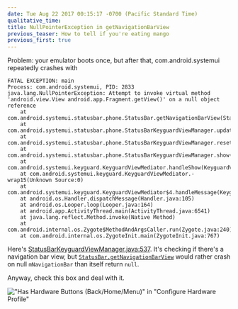 ```yaml
---
date: Tue Aug 22 2017 00:15:17 -0700 (Pacific Standard Time)
qualitative_time: 
title: NullPointerException in getNavigationBarView
previous_teaser: How to tell if you're eating mango
previous_first: true
---
```

Problem: your emulator boots once, but after that, com.android.systemui repeatedly crashes with

```
FATAL EXCEPTION: main
Process: com.android.systemui, PID: 2833
java.lang.NullPointerException: Attempt to invoke virtual method 'android.view.View android.app.Fragment.getView()' on a null object reference
    at com.android.systemui.statusbar.phone.StatusBar.getNavigationBarView(StatusBar.java:4636)
    at com.android.systemui.statusbar.phone.StatusBarKeyguardViewManager.updateStates(StatusBarKeyguardViewManager.java:537)
    at com.android.systemui.statusbar.phone.StatusBarKeyguardViewManager.reset(StatusBarKeyguardViewManager.java:207)
    at com.android.systemui.statusbar.phone.StatusBarKeyguardViewManager.show(StatusBarKeyguardViewManager.java:145)
    at com.android.systemui.keyguard.KeyguardViewMediator.handleShow(KeyguardViewMediator.java:1721)
    at com.android.systemui.keyguard.KeyguardViewMediator.-wrap15(Unknown Source:0)
    at com.android.systemui.keyguard.KeyguardViewMediator$4.handleMessage(KeyguardViewMediator.java:1482)
    at android.os.Handler.dispatchMessage(Handler.java:105)
    at android.os.Looper.loop(Looper.java:164)
    at android.app.ActivityThread.main(ActivityThread.java:6541)
    at java.lang.reflect.Method.invoke(Native Method)
    at com.android.internal.os.Zygote$MethodAndArgsCaller.run(Zygote.java:240)
    at com.android.internal.os.ZygoteInit.main(ZygoteInit.java:767)
```

Here's [StatusBarKeyguardViewManager.java:537](https://android.googlesource.com/platform/frameworks/base/+/android-8.0.0_r4/packages/SystemUI/src/com/android/systemui/statusbar/phone/StatusBarKeyguardViewManager.java#537).
It's checking if there's a navigation bar view, but [`StatusBar.getNavigationBarView`](https://android.googlesource.com/platform/frameworks/base/+/android-8.0.0_r4/packages/SystemUI/src/com/android/systemui/statusbar/phone/StatusBar.java#4636) would rather crash on null `mNavigationBar` than itself return `null`.

Anyway, check this box and deal with it.

!["Has Hardware Buttons (Back/Home/Menu)" in "Configure Hardware Profile"](http://i.imgur.com/tt0sB1Y.png)
